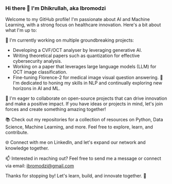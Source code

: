 ### Hi there 👋 I'm Dhikrullah, aka Ibromodzi


Welcome to my GitHub profile! I'm passionate about AI and Machine Learning, with a strong focus on healthcare innovation. Here's a bit about what I'm up to:

🔭 I'm currently working on multiple groundbreaking projects:

- Developing a CVF/OCT analyser by leveraging generative AI.
- Writing theoretical papers such as quantization for effective cybersecurity analysis.
- Working on a paper that leverages large language models (LLM) for OCT image classification.
- Fine-tuning Florence-2 for medical image visual question answering.
🌱 I'm dedicated to honing my skills in NLP and continually exploring new horizons in AI and ML.

👯 I'm eager to collaborate on open-source projects that can drive innovation and make a positive impact. If you have ideas or projects in mind, let's join forces and create something amazing together!

📚 Check out my repositories for a collection of resources on Python, Data Science, Machine Learning, and more. Feel free to explore, learn, and contribute.

🌐 Connect with me on LinkedIn, and let's expand our network and knowledge together.

📫 Interested in reaching out? Feel free to send me a message or connect via email: ibromodzi@gmail.com

Thanks for stopping by! Let's learn, build, and innovate together. 🚀


